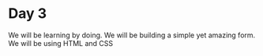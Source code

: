 # Day 3

We will be learning by doing. We will be building a simple yet amazing form. We will be using HTML and CSS